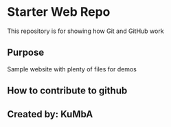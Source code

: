 # Starter Web Repo

This repository is for showing how Git and GitHub work

## Purpose

Sample website with plenty of files for demos

## How to contribute to github

## Created by: KuMbA
